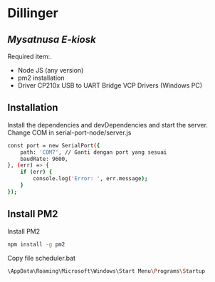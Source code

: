 # Dillinger
## _Mysatnusa E-kiosk_

Required item:.

- Node JS (any version)
- pm2 installation
- Driver CP210x USB to UART Bridge VCP Drivers (Windows PC)

## Installation

Install the dependencies and devDependencies and start the server.
Change COM in serial-port-node/server.js

```sh 
const port = new SerialPort({
    path: 'COM7', // Ganti dengan port yang sesuai
    baudRate: 9600,
}, (err) => {
    if (err) {
        console.log('Error: ', err.message);
    }
});
```

## Install PM2

Install PM2

```sh 
npm install -g pm2
```
Copy file scheduler.bat

```sh
\AppData\Roaming\Microsoft\Windows\Start Menu\Programs\Startup
```

